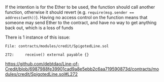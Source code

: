 If the intention is for the Ether to be used, the function should call another function, otherwise it should revert (e.g. ```require(msg.sender == address(weth))```). Having no access control on the function means that someone may send Ether to the contract, and have no way to get anything back out, which is a loss of funds

There is 1 instance of this issue:
```
File: contracts/modules/credit/SpigotedLine.sol

272:     receive() external payable {}

```

https://github.com/debtdao/Line-of-Credit/blob/6987988fe39901cad9a8e5ebb2c6aa719590873d/contracts/modules/credit/SpigotedLine.sol#L272